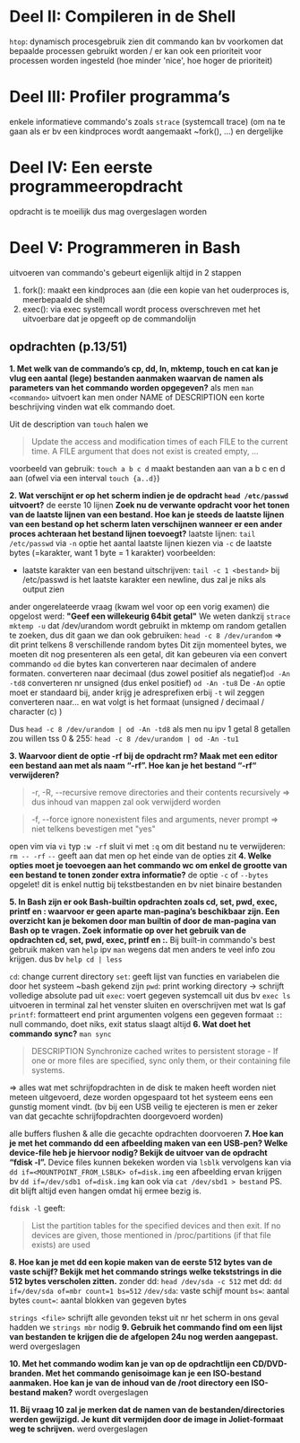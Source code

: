 # Deel II: Compileren in de Shell

`htop`: dynamisch procesgebruik zien
dit commando kan bv voorkomen dat bepaalde processen gebruikt worden /
er kan ook een prioriteit voor processen worden ingesteld (hoe minder 'nice', hoe hoger de prioriteit)


# Deel III: Profiler programma’s
enkele informatieve commando's
zoals `strace` (systemcall trace) (om na te gaan als er bv een kindproces wordt aangemaakt ~fork(), ...)
en dergelijke
 
# Deel IV: Een eerste programmeeropdracht
opdracht is te moeilijk dus mag overgeslagen worden

# Deel V: Programmeren in Bash

uitvoeren van commando's gebeurt eigenlijk altijd in 2 stappen
1. fork(): maakt een kindproces aan (die een kopie van het ouderproces is, meerbepaald de shell) 
2. exec(): via exec systemcall wordt process overschreven met het uitvoerbare dat je opgeeft op de commandolijn

## opdrachten (p.13/51)
**1. Met welk van de commando’s cp, dd, ln, mktemp, touch en cat kan je vlug een aantal (lege) bestanden aanmaken waarvan de namen als parameters van het commando worden opgegeven?**
als men `man <commando>` uitvoert kan men onder NAME of DESCRIPTION een korte beschrijving vinden wat elk commando doet.

Uit de description van `touch` halen we
> Update  the  access  and modification times of each FILE to the current time.
A FILE argument that does not exist is created empty, ...

voorbeeld van gebruik: `touch a b c d` maakt bestanden aan van a b c en d aan (ofwel via een interval `touch {a..d}`)

**2. Wat verschijnt er op het scherm indien je de opdracht `head /etc/passwd` uitvoert?** de eerste 10 lijnen
**Zoek nu de verwante opdracht voor het tonen van de laatste lijnen van een bestand. Hoe kan je steeds de laatste lijnen van een bestand op het scherm laten verschijnen wanneer er een ander proces achteraan het bestand lijnen toevoegt?**
laatste lijnen: `tail /etc/passwd`
via `-n` optie het aantal laatste lijnen kiezen
via `-c` de laatste bytes (=karakter, want 1 byte = 1 karakter)
voorbeelden:
- laatste karakter van een bestand uitschrijven:
    `tail -c 1 <bestand>`
    bij /etc/passwd is het laatste karakter een newline, dus zal je niks als output zien

ander ongerelateerde vraag (kwam wel voor op een vorig examen) die opgelost werd:
**"Geef een willekeurig 64bit getal"**
We weten dankzij `strace mktemp -u` dat /dev/urandom wordt gebruikt in mktemp om random getallen te zoeken, dus dit gaan we dan ook gebruiken:
`head -c 8 /dev/urandom`
=> dit print telkens 8 verschillende random bytes
Dit zijn momenteel bytes, we moeten dit nog presenteren als een getal, dit kan gebeuren via een convert commando
`od` die bytes kan converteren naar decimalen of andere formaten.
converteren naar decimaal  (dus zowel positief als negatief)`od -An -td8`
converteren nr unsigned (dus enkel positief) `od -An -tu8`
De `-An` optie moet er standaard bij, ander krijg je adresprefixen erbij
`-t` wil zeggen converteren naar... en wat volgt is het formaat (unsigned / decimaal / character (c) )

Dus `head -c 8 /dev/urandom | od -An -td8`
als men nu ipv 1 getal 8 getallen zou willen tss 0 & 255:
`head -c 8 /dev/urandom | od -An -tu1`


**3. Waarvoor dient de optie -rf bij de opdracht rm? Maak met een editor een bestand aan
met als naam “-rf”. Hoe kan je het bestand “-rf“ verwijderen?**
> -r, -R, --recursive
              remove directories and their contents recursively
=> dus inhoud van mappen zal ook verwijderd worden

> -f, --force
              ignore nonexistent files and arguments, never prompt
=> niet telkens bevestigen met "yes"

open vim via `vi` typ `:w -rf` sluit vi met `:q`
om dit bestand nu te verwijderen:
`rm -- -rf`
`--` geeft aan dat men op het einde van de opties zit
**4. Welke opties moet je toevoegen aan het commando wc om enkel de grootte van een bestand te tonen zonder extra informatie?**
de optie `-c` of `--bytes`
opgelet! dit is enkel nuttig bij tekstbestanden en bv niet binaire bestanden

**5. In Bash zijn er ook Bash-builtin opdrachten zoals cd, set, pwd, exec, printf en : waarvoor er geen aparte man-pagina’s beschikbaar zijn. Een overzicht kan je bekomen door man builtin of door de man-pagina van Bash op te vragen. Zoek informatie op over het gebruik van de opdrachten cd, set, pwd, exec, printf en :.**
Bij built-in commando's best gebruik maken van `help` ipv `man` wegens dat men anders te veel info zou krijgen.
dus bv
`help cd | less`

`cd`: change current directory
`set`: geeft lijst van functies en variabelen die door het systeem ~bash gekend zijn
`pwd`: print working directory -> schrijft volledige absolute pad uit
`exec`: voert gegeven systemcall uit
    dus bv `exec ls` uitvoeren in terminal zal het venster sluiten en overschrijven met wat ls gaf
`printf`: formatteert end print argumenten volgens een gegeven formaat
`:`: null commando, doet niks, exit status slaagt altijd
**6. Wat doet het commando sync?**
`man sync`
> DESCRIPTION
       Synchronize cached writes to persistent storage
       -
       If one or more files are specified, sync only them, or their containing
       file systems.

=> alles wat met schrijfopdrachten in de disk te maken heeft worden niet meteen uitgevoerd, deze worden opgespaard tot het systeem eens een gunstig moment vindt.
(bv bij een USB veilig te ejecteren is men er zeker van dat gecachte schrijfopdrachten doorgevoerd worden)

alle buffers flushen &
alle die gecachte opdrachten doorvoeren
**7. Hoe kan je met het commando dd een afbeelding maken van een USB-pen? Welke device-file heb je hiervoor nodig? Bekijk de uitvoer van de opdracht “fdisk -l”.**
Device files kunnen bekeken worden via `lsblk`
vervolgens kan via `dd if=<MOUNTPOINT_FROM_LSBLK> of=disk.img` een afbeelding ervan krijgen
bv `dd if=/dev/sdb1 of=disk.img`
kan ook via
`cat /dev/sbd1 > bestand`
PS. dit blijft altijd even hangen omdat hij ermee bezig is.

`fdisk -l` geeft:
> List  the  partition  tables  for the specified devices and then exit.  If no devices are given, those mentioned in /proc/partitions (if that file exists) are used

**8. Hoe kan je met dd een kopie maken van de eerste 512 bytes van de vaste schijf? Bekijk met het commando strings welke tekststrings in die 512 bytes verscholen zitten.**
zonder dd: `head /dev/sda -c 512`
met dd: `dd if=/dev/sda of=mbr count=1 bs=512`
`/dev/sda`: vaste schijf mount
`bs=`: aantal bytes
`count=`: aantal blokken van gegeven bytes

`strings <file>` schrijft alle gevonden tekst uit nr het scherm
in ons geval hadden we `strings mbr` nodig
**9. Gebruik het commando find om een lijst van bestanden te krijgen die de afgelopen 24u nog werden aangepast.**
werd overgeslagen

**10. Met het commando wodim kan je van op de opdrachtlijn een CD/DVD-branden. Met het commando genisoimage kan je een ISO-bestand aanmaken. Hoe kan je van de inhoud
van de /root directory een ISO-bestand maken?**
wordt overgeslagen

**11. Bij vraag 10 zal je merken dat de namen van de bestanden/directories werden gewijzigd.
Je kunt dit vermijden door de image in Joliet-formaat weg te schrijven.**
werd overgeslagen